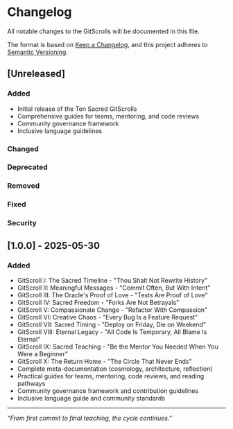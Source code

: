 # Changelog

All notable changes to the GitScrolls will be documented in this file.

The format is based on [Keep a Changelog](https://keepachangelog.com/en/1.0.0/),
and this project adheres to [Semantic Versioning](https://semver.org/spec/v2.0.0.html).

## [Unreleased]

### Added
- Initial release of the Ten Sacred GitScrolls
- Comprehensive guides for teams, mentoring, and code reviews
- Community governance framework
- Inclusive language guidelines

### Changed

### Deprecated

### Removed

### Fixed

### Security

## [1.0.0] - 2025-05-30

### Added
- GitScroll I: The Sacred Timeline - "Thou Shalt Not Rewrite History"
- GitScroll II: Meaningful Messages - "Commit Often, But With Intent" 
- GitScroll III: The Oracle's Proof of Love - "Tests Are Proof of Love"
- GitScroll IV: Sacred Freedom - "Forks Are Not Betrayals"
- GitScroll V: Compassionate Change - "Refactor With Compassion"
- GitScroll VI: Creative Chaos - "Every Bug Is a Feature Request"
- GitScroll VII: Sacred Timing - "Deploy on Friday, Die on Weekend"
- GitScroll VIII: Eternal Legacy - "All Code Is Temporary, All Blame Is Eternal"
- GitScroll IX: Sacred Teaching - "Be the Mentor You Needed When You Were a Beginner"
- GitScroll X: The Return Home - "The Circle That Never Ends"
- Complete meta-documentation (cosmology, architecture, reflection)
- Practical guides for teams, mentoring, code reviews, and reading pathways
- Community governance framework and contribution guidelines
- Inclusive language guide and community standards

---

*"From first commit to final teaching, the cycle continues."*